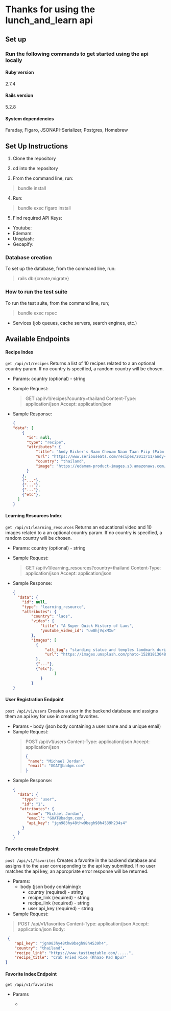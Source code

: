 # Thanks for using the lunch_and_learn api

## Set up

### Run the following commands to get started using the api locally

#### Ruby version

2.7.4

#### Rails version

5.2.8

#### System dependencies

Faraday, Figaro, JSONAPI-Serializer, Postgres, Homebrew

## Set Up Instructions

1. Clone the repository

2. cd into the repository

3. From the command line, run:

>bundle install

4. Run:

>bundle exec figaro install

5. Find required API Keys:

- Youtube:
- Edemam:
- Unsplash:
- Geoapify:

### Database creation

To set up the database, from the command line, run:

>rails db:{create,migrate}

### How to run the test suite

To run the test suite, from the command line, run;

>bundle exec rspec

- Services (job queues, cache servers, search engines, etc.)

## Available Endpoints

#### Recipe Index

  ```get /api/v1/recipes```
  Returns a list of 10 recipes related to a an optional country param. If no country is specified, a random country will be chosen.

- Params: country (optional) - string
- Sample Request:

   >GET /api/v1/recipes?country=thailand
   >Content-Type: application/json
   >Accept: application/json

- Sample Response:

    ```json
    {
    "data": [
        {
          "id": null,
          "type": "recipe",
          "attributes": {
              "title": "Andy Ricker's Naam Cheuam Naam Taan Piip (Palm Sugar Simple Syrup)",
              "url": "https://www.seriouseats.com/recipes/2013/11/andy-rickers-naam-cheuam-naam-taan-piip-palm-sugar-simple-syrup.html",
              "country": "thailand",
              "image": "https://edamam-product-images.s3.amazonaws.com..."
          }
        },
        {"..."},
        {"..."},
        {"..."},
        {"etc"},
      ]
    }
    ```

#### Learning Resources Index

  ```get /api/v1/learning_resources```
  Returns an educational video and 10 images related to a an optional country param. If no country is specified, a random country will be chosen.

- Params: country (optional) - string
- Sample Request:

   >GET /api/v1/learning_resources?country=thailand
   >Content-Type: application/json
   >Accept: application/json

- Sample Response:

  ```json
  {
    "data": {
      "id": null,
      "type": "learning_resource",
      "attributes": {
          "country": "laos",
          "video": {
              "title": "A Super Quick History of Laos",
              "youtube_video_id": "uw8hjVqxMXw"
          },
          "images": [
            {
                "alt_tag": "standing statue and temples landmark during daytime",
                "url": "https://images.unsplash.com/photo-1528181304800-259b08848526?ixid=MnwzNzg2NzV8MHwxfHNlYXJjaHwxfHx0aGFpbGFuZHxlbnwwfHx8fDE2Njc4Njk1NTA&ixlib=rb-4.0.3"
            },
            {"..."},
            {"etc"},
                    ]
              }
          }
  }
  ```

#### User Registration Endpoint

```post /api/v1/users```
Creates a user in the backend database and assigns them an api key for use in creating favorites.

- Params - body (json body containing a user name and a unique email)
- Sample Request:
  >POST /api/v1/users
  >Content-Type: application/json
  >Accept: application/json
  >
  >```json
  >{
  >  "name": "Michael Jordan",
  >  "email": "GOAT@badgm.com"
  >}
  >```
>
- Sample Response:

  ```json
  {
    "data": {
      "type": "user",
      "id": "1",
     "attributes": {
        "name": "Michael Jordan",
        "email": "GOAT@badgm.com",
        "api_key": "jgn983hy48thw9begh98h4539h234s4"
      }
    }
  }
  ```

#### Favorite create Endpoint

```post /api/v1/favorites```
Creates a favorite in the backend database and assigns it to the user corresponding to the api key submitted. If no user matches the api key, an appropriate error response will be returned.

- Params:
  - body (json body containing):
    - country (required) - string
    - recipe_link (required) - string
    - recipe_link (required) - string
    - user api_key (required) - string
- Sample Request:

>POST /api/v1/favorites
>Content-Type: application/json
>Accept: application/json
>Body:

```json
 {
    "api_key": "jgn983hy48thw9begh98h4539h4",
    "country": "thailand",
    "recipe_link": "https://www.tastingtable.com/.....",
    "recipe_title": "Crab Fried Rice (Khaao Pad Bpu)"
}
```

#### Favorite Index Endpoint

```get /api/v1/favorites```

- Params

  -
